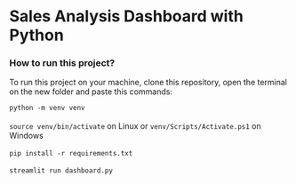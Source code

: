 # Sales Analysis Dashboard with Python

### How to run this project?

To run this project on your machine, clone this repository, open the terminal on the new folder and paste this commands:

 ```python -m venv venv```\
 \
 ```source venv/bin/activate``` on Linux or ```venv/Scripts/Activate.ps1``` on Windows\
 \
 ```pip install -r requirements.txt```\
 \
 ```streamlit run dashboard.py```
